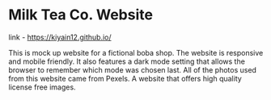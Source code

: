 # Milk Tea Co. Website

link - https://kiyain12.github.io/

This is mock up website for a fictional boba shop. The website is responsive and mobile friendly. It also features a dark mode setting that allows the browser to remember which mode was chosen last. All of the photos used from this website came from Pexels. A website that offers high quality license free images.
